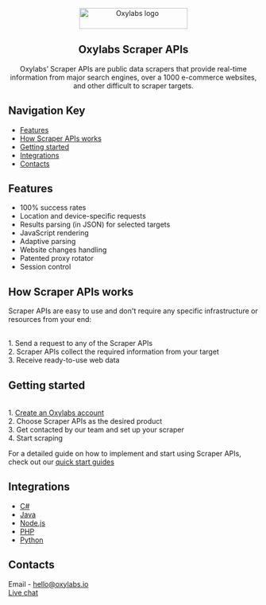 <p align="center">
    <a href="https://oxylabs.io/"><img src="https://oxylabs.io/build/assets/images/Logo.e7281886e69d264f38d2a38c9f276d0a.svg" alt="Oxylabs logo" width="218" height="42"></a>
  </a>
</p>

<h2 align="center">
  Oxylabs Scraper APIs
</h2>

<p align="center">
Oxylabs’ Scraper APIs are public data scrapers that provide real-time information from major search engines, over a 1000 e-commerce websites, and other difficult to scraper targets.
</p>

## Navigation Key

- [Features](#features)
- [How Scraper APIs works](#how-scraper-apis-works)
- [Getting started](#getting-started)
- [Integrations](#integrations)
- [Contacts](#contacts)

## Features

- 100% success rates
- Location and device-specific requests
- Results parsing (in JSON) for selected targets
- JavaScript rendering
- Adaptive parsing
- Website changes handling
- Patented proxy rotator
- Session control

 
## How Scraper APIs works

Scraper APIs are easy to use and don't require any specific infrastructure or resources from your end:

<br> 1. Send a request to any of the Scraper APIs
<br> 2. Scraper APIs collect the required information from your target
<br> 3. Receive ready-to-use web data

## Getting started

<br> 1. [Create an Oxylabs account](https://dashboard.oxylabs.io/registration)
<br> 2. Choose Scraper APIs as the desired product
<br> 3. Get contacted by our team and set up your scraper
<br> 4. Start scraping

For a detailed guide on how to implement and start using Scraper APIs, check out our [quick start guides](https://oxylabs.io/resources/start-guides)

## Integrations

- [C#](https://github.com/oxylabs/product-integrations/tree/master/scraper-apis/CSharp)
- [Java](https://github.com/oxylabs/product-integrations/tree/master/scraper-apis/Java)
- [Node.js](https://github.com/oxylabs/product-integrations/tree/master/scraper-apis/Nodejs)
- [PHP](https://github.com/oxylabs/product-integrations/tree/master/scraper-apisPHP)
- [Python](https://github.com/oxylabs/product-integrations/tree/master/scraper-apis/Python)

## Contacts
Email - hello@oxylabs.io
<br><a href="https://oxylabs.drift.click/oxybot">Live chat</a>
